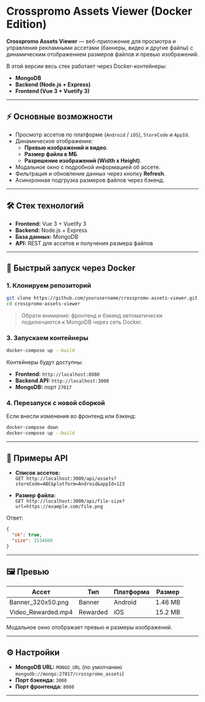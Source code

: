# Crosspromo Assets Viewer (Docker Edition)


**Crosspromo Assets Viewer** — веб-приложение для просмотра и управления рекламными ассетами (баннеры, видео и другие файлы) с динамическим отображением размеров файлов и превью изображений.  

В этой версии весь стек работает через Docker-контейнеры:

- **MongoDB**  
- **Backend (Node.js + Express)**  
- **Frontend (Vue 3 + Vuetify 3)**  

---

## ⚡ Основные возможности

- Просмотр ассетов по платформе (`Android` / `iOS`), `StoreCode` и `AppId`.
- Динамическое отображение:
  - **Превью изображений и видео**.
  - **Размер файла в МБ**.
  - **Разрешение изображений (Width x Height)**.
- Модальное окно с подробной информацией об ассете.
- Фильтрация и обновление данных через кнопку **Refresh**.
- Асинхронная подгрузка размеров файлов через бэкенд.

---

## 🛠 Стек технологий

- **Frontend:** Vue 3 + Vuetify 3  
- **Backend:** Node.js + Express  
- **База данных:** MongoDB  
- **API:** REST для ассетов и получения размера файлов  

---

## 🚀 Быстрый запуск через Docker

### 1. Клонируем репозиторий
```bash
git clone https://github.com/yourusername/crosspromo-assets-viewer.git
cd crosspromo-assets-viewer
```

> Обрати внимание: фронтенд и бэкенд автоматически подключаются к MongoDB через сеть Docker.

### 3. Запускаем контейнеры
```bash
docker-compose up --build
```

Контейнеры будут доступны:

- **Frontend:** `http://localhost:8080`  
- **Backend API:** `http://localhost:3000`  
- **MongoDB:** порт `27017`  

### 4. Перезапуск с новой сборкой
Если внесли изменения во фронтенд или бэкенд:
```bash
docker-compose down
docker-compose up --build
```

---

## 🔗 Примеры API

- **Список ассетов:**  
`GET http://localhost:3000/api/assets?storeCode=ABC&platform=Android&appId=123`  

- **Размер файла:**  
`GET http://localhost:3000/api/file-size?url=https://example.com/file.png`  

Ответ:
```json
{
  "ok": true,
  "size": 1534000
}
```

---

## 🖼 Превью

| Ассет | Тип | Платформа | Размер |
|-------|-----|-----------|--------|
| Banner_320x50.png | Banner | Android | 1.46 MB |
| Video_Rewarded.mp4 | Rewarded | iOS | 15.2 MB |

Модальное окно отображает превью и размеры изображений.

---

## ⚙ Настройки

- **MongoDB URL:** `MONGO_URL` (по умолчанию `mongodb://mongo:27017/crosspromo_assets`)  
- **Порт бэкенда:** `3000`  
- **Порт фронтенда:** `8080`  

---
